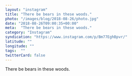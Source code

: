 ```yaml
---
layout: "instagram"
title: "There be bears in these woods."
photo: "/images/blog/2018-08-26/photo.jpg"
date: "2018-08-26T09:00:35+00:00"
meta:  "There be bears in these woods."
category: "Instagram"
syndication: "https://www.instagram.com/p/Bm77EghBpvr/"
latitude: ""
longitude: ""
tags:  ""
twitterCard: false
---
```

There be bears in these woods.
